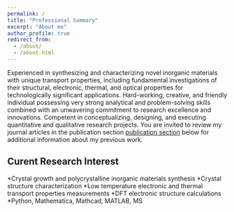 ```yaml
---
permalink: /
title: "Professional Summary"
excerpt: "About me"
author_profile: true
redirect_from: 
  - /about/
  - /about.html
---
```


Experienced in synthesizing and characterizing novel inorganic materials with unique transport properties, including fundamental investigations of their structural, electronic, thermal, and optical properties for technologically significant applications. Hard-working, creative, and friendly individual possessing very strong analytical and problem-solving skills combined with an unwavering commitment to research excellence and innovations. Competent in conceptualizing, designing, and executing quantitative and qualitative research projects. You are invited to review my journal articles in the publication section [publication section](https://ojolab.github.io/publications/) below for additional information about my previous work.

## Curent Research Interest
*Crystal growth and polycrystalline inorganic materials synthesis
*Crystal structure characterization
*Low temperature electronic and thermal transport properties measurements
*DFT electronic structure calculations
*Python, Mathematica, Mathcad, MATLAB, MS 
